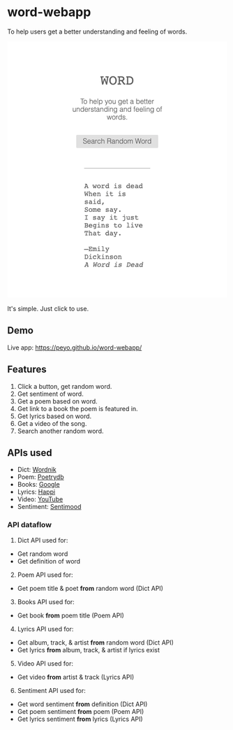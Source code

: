 # word-webapp

To help users get a better understanding and feeling of words.

<kbd><img src="https://raw.githubusercontent.com/peyo/word-webapp/master/images/home-screen.png"></kbd>

It's simple. Just click to use.

## Demo

Live app: https://peyo.github.io/word-webapp/

## Features
1. Click a button, get random word.
1. Get sentiment of word.
1. Get a poem based on word.
1. Get link to a book the poem is featured in.
1. Get lyrics based on word.
1. Get a video of the song.
1. Search another random word.

## APIs used
* Dict: [Wordnik](https://developer.wordnik.com/)
* Poem: [Poetrydb](http://poetrydb.org/index.html)
* Books: [Google](https://developers.google.com/books)
* Lyrics: [Happi](https://happi.dev/docs/music)
* Video: [YouTube](https://developers.google.com/youtube/v3)
* Sentiment: [Sentimood](https://github.com/soops/sentimood)

### API dataflow

1. Dict API used for:
* Get random word
* Get definition of word

2. Poem API used for:
* Get poem title & poet **from** random word (Dict API)

3. Books API used for:
* Get book **from** poem title (Poem API)

4. Lyrics API used for:
* Get album, track, & artist **from** random word (Dict API)
* Get lyrics **from** album, track, & artist if lyrics exist

5. Video API used for:
* Get video **from** artist & track (Lyrics API)

6. Sentiment API used for:
* Get word sentiment **from** definition (Dict API)
* Get poem sentiment **from** poem (Poem API)
* Get lyrics sentiment **from** lyrics (Lyrics API)
